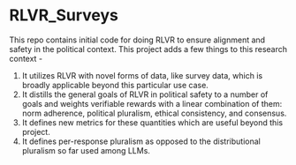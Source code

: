 # RLVR_Surveys

This repo contains initial code for doing RLVR to ensure alignment and safety in the political context. 
This project adds a few things to this research context - 
1) It utilizes RLVR with novel forms of data, like survey data, which is broadly applicable beyond this particular use case. 
2) It distills the general goals of RLVR in political safety to a number of goals and weights verifiable rewards with a linear combination of them:
    norm adherence, political pluralism, ethical consistency, and consensus.
3) It defines new metrics for these quantities which are useful beyond this project.
4) It defines per-response pluralism as opposed to the distributional pluralism so far used among LLMs. 